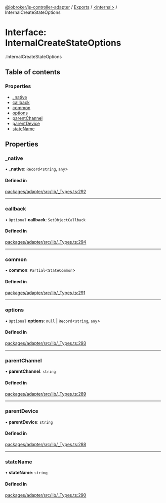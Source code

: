 [@iobroker/js-controller-adapter](../README.md) / [Exports](../modules.md) / [<internal\>](../modules/internal_.md) / InternalCreateStateOptions

# Interface: InternalCreateStateOptions

[<internal>](../modules/internal_.md).InternalCreateStateOptions

## Table of contents

### Properties

- [\_native](internal_.InternalCreateStateOptions.md#_native)
- [callback](internal_.InternalCreateStateOptions.md#callback)
- [common](internal_.InternalCreateStateOptions.md#common)
- [options](internal_.InternalCreateStateOptions.md#options)
- [parentChannel](internal_.InternalCreateStateOptions.md#parentchannel)
- [parentDevice](internal_.InternalCreateStateOptions.md#parentdevice)
- [stateName](internal_.InternalCreateStateOptions.md#statename)

## Properties

### \_native

• **\_native**: `Record`<`string`, `any`\>

#### Defined in

[packages/adapter/src/lib/_Types.ts:292](https://github.com/ioBroker/ioBroker.js-controller/blob/c4a73b71/packages/adapter/src/lib/_Types.ts#L292)

___

### callback

• `Optional` **callback**: `SetObjectCallback`

#### Defined in

[packages/adapter/src/lib/_Types.ts:294](https://github.com/ioBroker/ioBroker.js-controller/blob/c4a73b71/packages/adapter/src/lib/_Types.ts#L294)

___

### common

• **common**: `Partial`<`StateCommon`\>

#### Defined in

[packages/adapter/src/lib/_Types.ts:291](https://github.com/ioBroker/ioBroker.js-controller/blob/c4a73b71/packages/adapter/src/lib/_Types.ts#L291)

___

### options

• `Optional` **options**: ``null`` \| `Record`<`string`, `any`\>

#### Defined in

[packages/adapter/src/lib/_Types.ts:293](https://github.com/ioBroker/ioBroker.js-controller/blob/c4a73b71/packages/adapter/src/lib/_Types.ts#L293)

___

### parentChannel

• **parentChannel**: `string`

#### Defined in

[packages/adapter/src/lib/_Types.ts:289](https://github.com/ioBroker/ioBroker.js-controller/blob/c4a73b71/packages/adapter/src/lib/_Types.ts#L289)

___

### parentDevice

• **parentDevice**: `string`

#### Defined in

[packages/adapter/src/lib/_Types.ts:288](https://github.com/ioBroker/ioBroker.js-controller/blob/c4a73b71/packages/adapter/src/lib/_Types.ts#L288)

___

### stateName

• **stateName**: `string`

#### Defined in

[packages/adapter/src/lib/_Types.ts:290](https://github.com/ioBroker/ioBroker.js-controller/blob/c4a73b71/packages/adapter/src/lib/_Types.ts#L290)
